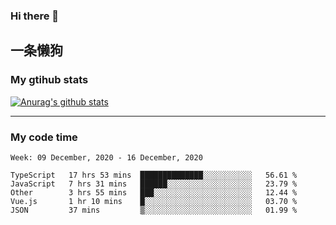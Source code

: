 ### Hi there 👋

## 一条懒狗
<!--
**kiss-me-quickly/kiss-me-quickly** is a ✨ _special_ ✨ repository because its `README.md` (this file) appears on your GitHub profile.

Here are some ideas to get you started:

- 🔭 I’m currently working on ...
- 🌱 I’m currently learning ...
- 👯 I’m looking to collaborate on ...
- 🤔 I’m looking for help with ...
- 💬 Ask me about ...
- 📫 How to reach me: ...
- 😄 Pronouns: ...
- ⚡ Fun fact: ...
-->


### My gtihub stats

[![Anurag's github stats](https://github-readme-stats.vercel.app/api?username=kiss-me-quickly)](https://github.com/anuraghazra/github-readme-stats)

***

### My code time

<!--START_SECTION:waka-->
```text
Week: 09 December, 2020 - 16 December, 2020

TypeScript   17 hrs 53 mins  ██████████████░░░░░░░░░░░   56.61 % 
JavaScript   7 hrs 31 mins   ██████░░░░░░░░░░░░░░░░░░░   23.79 % 
Other        3 hrs 55 mins   ███░░░░░░░░░░░░░░░░░░░░░░   12.44 % 
Vue.js       1 hr 10 mins    █░░░░░░░░░░░░░░░░░░░░░░░░   03.70 % 
JSON         37 mins         ▒░░░░░░░░░░░░░░░░░░░░░░░░   01.99 % 
```
<!--END_SECTION:waka-->
